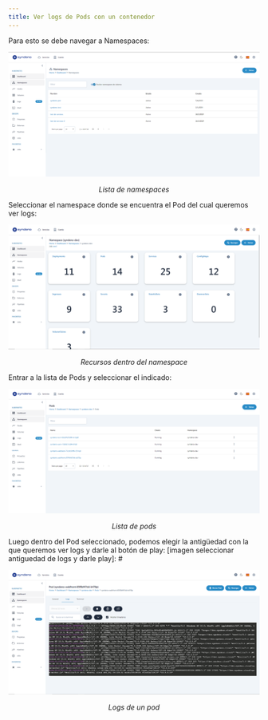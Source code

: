 ```yaml
---
title: Ver logs de Pods con un contenedor
---
```


Para esto se debe navegar a Namespaces:
<div style="text-align: center;">
  <a href="/src/content/docs/img/nav-namespace.png">
    <img src="/src/content/docs/img/nav-namespace.png" alt="lista de namespaces" title="lista de namespaces" style="max-width: 100%; height: auto;">
  </a>
  <p><em>Lista de namespaces</em></p>
</div>

Seleccionar el namespace donde se encuentra el Pod del cual queremos ver logs:
<div style="text-align: center;">
  <a href="/src/content/docs/img/recursos-dentro-de-namespace.png">
    <img src="/src/content/docs/img/recursos-dentro-de-namespace.png" alt="recurso de namespaces" title="recurso de namespaces" style="max-width: 100%; height: auto;">
  </a>
  <p><em>Recursos dentro del namespace</em></p>
</div>

Entrar a la lista de Pods y seleccionar el indicado:
<div style="text-align: center;">
  <a href="/src/content/docs/img/lista-pods.png">
    <img src="/src/content/docs/img/lista-pods.png" alt="lista de pods" title="lista de pods" style="max-width: 100%; height: auto;">
  </a>
  <p><em>Lista de pods</em></p>
</div>

Luego dentro del Pod seleccionado, podemos elegir la antigüedad con la que queremos ver logs y darle al botón de play:
[imagen seleccionar antiguedad de logs y darle play]: #
<div style="text-align: center;">
  <a href="/src/content/docs/img/logs-pod.png">
    <img src="/src/content/docs/img/logs-pod.png" alt="logs del pod" title="logs del pod" style="max-width: 100%; height: auto;">
  </a>
  <p><em>Logs de un pod</em></p>
</div>
